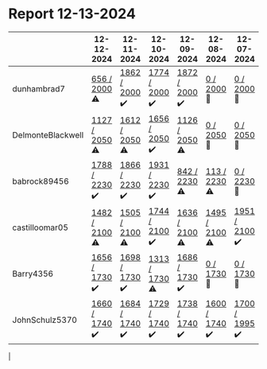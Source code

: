 # Report 12-13-2024
| | 12-12-2024 | 12-11-2024 | 12-10-2024 | 12-09-2024 | 12-08-2024 | 12-07-2024 | 12-06-2024 |
| --- | --- | --- | --- | --- | --- | --- | --- |
| dunhambrad7 | [656 / 2000](https://www.myfitnesspal.com/food/diary/dunhambrad7?date=2024-12-12) :warning: | [1862 / 2000](https://www.myfitnesspal.com/food/diary/dunhambrad7?date=2024-12-11) :heavy_check_mark: | [1774 / 2000](https://www.myfitnesspal.com/food/diary/dunhambrad7?date=2024-12-10) :heavy_check_mark: | [1872 / 2000](https://www.myfitnesspal.com/food/diary/dunhambrad7?date=2024-12-09) :heavy_check_mark: | [0 / 2000](https://www.myfitnesspal.com/food/diary/dunhambrad7?date=2024-12-08) :no_entry_sign: | [0 / 2000](https://www.myfitnesspal.com/food/diary/dunhambrad7?date=2024-12-07) :no_entry_sign: | [0 / 2000](https://www.myfitnesspal.com/food/diary/dunhambrad7?date=2024-12-06) :no_entry_sign: |
| DelmonteBlackwell | [1127 / 2050](https://www.myfitnesspal.com/food/diary/DelmonteBlackwell?date=2024-12-12) :warning: | [1612 / 2050](https://www.myfitnesspal.com/food/diary/DelmonteBlackwell?date=2024-12-11) :warning: | [1656 / 2050](https://www.myfitnesspal.com/food/diary/DelmonteBlackwell?date=2024-12-10) :heavy_check_mark: | [1126 / 2050](https://www.myfitnesspal.com/food/diary/DelmonteBlackwell?date=2024-12-09) :warning: | [0 / 2050](https://www.myfitnesspal.com/food/diary/DelmonteBlackwell?date=2024-12-08) :no_entry_sign: | [0 / 2050](https://www.myfitnesspal.com/food/diary/DelmonteBlackwell?date=2024-12-07) :no_entry_sign: | [0 / 2050](https://www.myfitnesspal.com/food/diary/DelmonteBlackwell?date=2024-12-06) :no_entry_sign: |
| babrock89456 | [1788 / 2230](https://www.myfitnesspal.com/food/diary/babrock89456?date=2024-12-12) :heavy_check_mark: | [1866 / 2230](https://www.myfitnesspal.com/food/diary/babrock89456?date=2024-12-11) :heavy_check_mark: | [1931 / 2230](https://www.myfitnesspal.com/food/diary/babrock89456?date=2024-12-10) :heavy_check_mark: | [842 / 2230](https://www.myfitnesspal.com/food/diary/babrock89456?date=2024-12-09) :warning: | [113 / 2230](https://www.myfitnesspal.com/food/diary/babrock89456?date=2024-12-08) :warning: | [0 / 2230](https://www.myfitnesspal.com/food/diary/babrock89456?date=2024-12-07) :no_entry_sign: | [0 / 2230](https://www.myfitnesspal.com/food/diary/babrock89456?date=2024-12-06) :no_entry_sign: |
| castilloomar05 | [1482 / 2100](https://www.myfitnesspal.com/food/diary/castilloomar05?date=2024-12-12) :warning: | [1505 / 2100](https://www.myfitnesspal.com/food/diary/castilloomar05?date=2024-12-11) :warning: | [1744 / 2100](https://www.myfitnesspal.com/food/diary/castilloomar05?date=2024-12-10) :heavy_check_mark: | [1636 / 2100](https://www.myfitnesspal.com/food/diary/castilloomar05?date=2024-12-09) :warning: | [1495 / 2100](https://www.myfitnesspal.com/food/diary/castilloomar05?date=2024-12-08) :warning: | [1951 / 2100](https://www.myfitnesspal.com/food/diary/castilloomar05?date=2024-12-07) :heavy_check_mark: | [1842 / 2100](https://www.myfitnesspal.com/food/diary/castilloomar05?date=2024-12-06) :heavy_check_mark: |
| Barry4356 | [1656 / 1730](https://www.myfitnesspal.com/food/diary/Barry4356?date=2024-12-12) :heavy_check_mark: | [1698 / 1730](https://www.myfitnesspal.com/food/diary/Barry4356?date=2024-12-11) :heavy_check_mark: | [1313 / 1730](https://www.myfitnesspal.com/food/diary/Barry4356?date=2024-12-10) :warning: | [1686 / 1730](https://www.myfitnesspal.com/food/diary/Barry4356?date=2024-12-09) :heavy_check_mark: | [0 / 1730](https://www.myfitnesspal.com/food/diary/Barry4356?date=2024-12-08) :no_entry_sign: | [0 / 1730](https://www.myfitnesspal.com/food/diary/Barry4356?date=2024-12-07) :no_entry_sign: | [0 / 1730](https://www.myfitnesspal.com/food/diary/Barry4356?date=2024-12-06) :no_entry_sign: |
| JohnSchulz5370 | [1660 / 1740](https://www.myfitnesspal.com/food/diary/JohnSchulz5370?date=2024-12-12) :heavy_check_mark: | [1684 / 1740](https://www.myfitnesspal.com/food/diary/JohnSchulz5370?date=2024-12-11) :heavy_check_mark: | [1729 / 1740](https://www.myfitnesspal.com/food/diary/JohnSchulz5370?date=2024-12-10) :heavy_check_mark: | [1738 / 1740](https://www.myfitnesspal.com/food/diary/JohnSchulz5370?date=2024-12-09) :heavy_check_mark: | [1600 / 1740](https://www.myfitnesspal.com/food/diary/JohnSchulz5370?date=2024-12-08) :heavy_check_mark: | [1700 / 1995](https://www.myfitnesspal.com/food/diary/JohnSchulz5370?date=2024-12-07) :heavy_check_mark: | [1970 / 1995](https://www.myfitnesspal.com/food/diary/JohnSchulz5370?date=2024-12-06) :heavy_check_mark: |
|